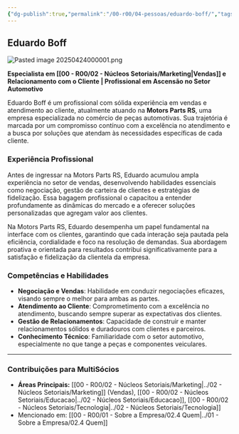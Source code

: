 ```yaml
---
{"dg-publish":true,"permalink":"/00-r00/04-pessoas/eduardo-boff/","tags":["person","profile","vendas","automotivo","educacao","tecnologia"],"noteIcon":""}
---
```


 ## Eduardo Boff

![Pasted image 20250424000001.png](/img/user/00%20-%20R00/Pasted%20image%2020250424000001.png)

**Especialista em [[00 - R00/02 - Núcleos Setoriais/Marketing\|Vendas]] e Relacionamento com o Cliente | Profissional em Ascensão no Setor Automotivo**

Eduardo Boff é um profissional com sólida experiência em vendas e atendimento ao cliente, atualmente atuando na **Motors Parts RS**, uma empresa especializada no comércio de peças automotivas. Sua trajetória é marcada por um compromisso contínuo com a excelência no atendimento e a busca por soluções que atendam às necessidades específicas de cada cliente.

### Experiência Profissional

Antes de ingressar na Motors Parts RS, Eduardo acumulou ampla experiência no setor de vendas, desenvolvendo habilidades essenciais como negociação, gestão de carteira de clientes e estratégias de fidelização. Essa bagagem profissional o capacitou a entender profundamente as dinâmicas do mercado e a oferecer soluções personalizadas que agregam valor aos clientes.

Na Motors Parts RS, Eduardo desempenha um papel fundamental na interface com os clientes, garantindo que cada interação seja pautada pela eficiência, cordialidade e foco na resolução de demandas. Sua abordagem proativa e orientada para resultados contribui significativamente para a satisfação e fidelização da clientela da empresa.

### Competências e Habilidades

*   **Negociação e Vendas**: Habilidade em conduzir negociações eficazes, visando sempre o melhor para ambas as partes.
*   **Atendimento ao Cliente**: Comprometimento com a excelência no atendimento, buscando sempre superar as expectativas dos clientes.
*   **Gestão de Relacionamentos**: Capacidade de construir e manter relacionamentos sólidos e duradouros com clientes e parceiros.
*   **Conhecimento Técnico**: Familiaridade com o setor automotivo, especialmente no que tange a peças e componentes veiculares.

---

### Contribuições para MultiSócios
*   **Áreas Principais:** [[00 - R00/02 - Núcleos Setoriais/Marketing\|../02 - Núcleos Setoriais/Marketing]] (Vendas), [[00 - R00/02 - Núcleos Setoriais/Educacao\|../02 - Núcleos Setoriais/Educacao]], [[00 - R00/02 - Núcleos Setoriais/Tecnologia\|../02 - Núcleos Setoriais/Tecnologia]]
*   Mencionado em: [[00 - R00/01 - Sobre a Empresa/02.4 Quem\|../01 - Sobre a Empresa/02.4 Quem]]

